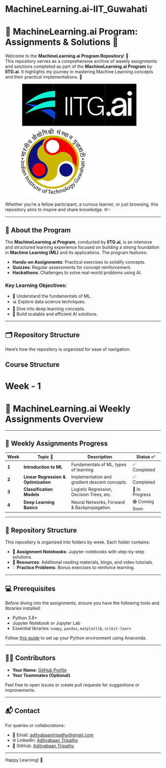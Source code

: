 # MachineLearning.ai-IIT_Guwahati

# 🌟 MachineLearning.ai Program: Assignments & Solutions 🌟

Welcome to the **MachineLearning.ai Program Repository**! 🎉  
This repository serves as a comprehensive archive of weekly assignments and solutions completed as part of the **MachineLearning.ai Program** by **IITG.ai**. It highlights my journey in mastering Machine Learning concepts and their practical implementations. 🚀  

&nbsp; &nbsp; &nbsp; &nbsp; &nbsp; &nbsp; &nbsp; ![Image Alt](https://github.com/Adityabaan/MachineLearning.ai-IIT_Guwahati/blob/1cc279e33e783325a7e1e5adac446441508330b9/images.jpeg) &nbsp; &nbsp; &nbsp; &nbsp; &nbsp; &nbsp; &nbsp; &nbsp; &nbsp; &nbsp; &nbsp; &nbsp; &nbsp; &nbsp; &nbsp; &nbsp;![Image Alt](https://github.com/Adityabaan/MachineLearning.ai-IIT_Guwahati/blob/1cc279e33e783325a7e1e5adac446441508330b9/images.png)


Whether you’re a fellow participant, a curious learner, or just browsing, this repository aims to inspire and share knowledge. 🌐✨  

---

## 📖 About the Program

The **MachineLearning.ai Program**, conducted by **IITG.ai**, is an intensive and structured learning experience focused on building a strong foundation in **Machine Learning (ML)** and its applications. The program features:  
- **Hands-on Assignments**: Practical exercises to solidify concepts.  
- **Quizzes**: Regular assessments for concept reinforcement.  
- **Hackathons**: Challenges to solve real-world problems using AI.  

### Key Learning Objectives:
- 🌟 Understand the fundamentals of ML.  
- 📊 Explore data science techniques.  
- 🧠 Dive into deep learning concepts.  
- 🚀 Build scalable and efficient AI solutions.  

---

## 🗂️ Repository Structure

Here’s how the repository is organized for ease of navigation:

## Course Structure

# Week - 1

# 📝 MachineLearning.ai Weekly Assignments Overview
---

## 📅 Weekly Assignments Progress

| **Week** | **Topic 📌**                   | **Description**                                       | **Status ✅**       |
|----------|--------------------------------|-------------------------------------------------------|---------------------|
| **1**    | **Introduction to ML**         | Fundamentals of ML, types of learning.                | ✅ Completed        |
| **2**    | **Linear Regression & Optimization** | Implementation and gradient descent concepts.         | ✅ Completed        |
| **3**    | **Classification Models**      | Logistic Regression, Decision Trees, etc.             | 🔄 In Progress      |
| **4**    | **Deep Learning Basics**       | Neural Networks, Forward & Backpropagation.           | 🟢 Coming Soon      |

---

## 🔗 Repository Structure

This repository is organized into folders by week. Each folder contains:
- 📂 **Assignment Notebooks**: Jupyter notebooks with step-by-step solutions.
- 📄 **Resources**: Additional reading materials, blogs, and video tutorials.
- 💡 **Practice Problems**: Bonus exercises to reinforce learning.

---

## 💻 Prerequisites

Before diving into the assignments, ensure you have the following tools and libraries installed:
- Python 3.8+  
- Jupyter Notebook or Jupyter Lab  
- Essential libraries: `numpy`, `pandas`, `matplotlib`, `scikit-learn`  

Follow [this guide](https://www.anaconda.com/products/distribution) to set up your Python environment using Anaconda.

---

## 👨‍💻 Contributors

- **Your Name**: [GitHub Profile](https://github.com/yourusername)  
- **Your Teammates (Optional)**  

Feel free to open issues or create pull requests for suggestions or improvements.

---

## 📬 Contact

For queries or collaborations:
- 📧 Email: [adityabaantripathy@gmail.com](mailto:adityabaantripathy@gmail.com)  
- 🌐 LinkedIn: [Adityabaan Tripathy](https://www.linkedin.com/in/adityabaan-tripathy-6b245323b/)  
- 🐙 GitHub: [Adityabaan Tripathy](https://github.com/Adityabaan)  

---

Happy Learning! 🚀


